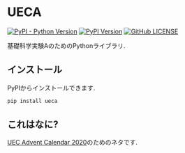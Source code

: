 # UECA

[![PyPI - Python Version](https://img.shields.io/pypi/pyversions/ueca?color=0076BA)](https://www.python.org)
[![PyPI Version](https://img.shields.io/pypi/v/ueca?color=B53E26)](https://pypi.org/project/uectl/)
[![GitHub LICENSE](https://img.shields.io/github/license/A03ki/ueca?color=90CC00)](https://github.com/A03ki/ueca/blob/main/LICENSE)

基礎科学実験AのためのPythonライブラリ.

## インストール

PyPIからインストールできます.

```bash
pip install ueca
```

## これはなに?

[UEC Advent Calendar 2020](https://adventar.org/calendars/5070)のためのネタです.